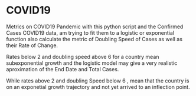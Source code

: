 # COVID19
Metrics on COVID19 Pandemic
with this python script and the Confirmed Cases COVID19 data,
am trying to fit them to a logistic or exponential function
also calculate the metric of Doubling Speed of Cases as well 
as their Rate of Change. 

Rates below 2 and doubling speed above 6 for a country mean 
subexponential growth and the logistic model may give a very
realistic aproximation of the End Date and Total Cases.

While rates above 2 and doubling Speed below 6 , mean that 
the country is on an exponetial growth trajectory and not
yet arrived to an inflection point.
